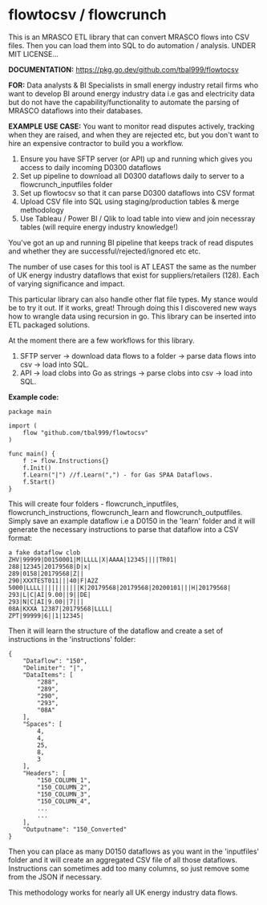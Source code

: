 # flowtocsv / flowcrunch
This is an MRASCO ETL library that can convert MRASCO flows into CSV files.
Then you can load them into SQL to do automation / analysis. UNDER MIT LICENSE...

<b>DOCUMENTATION:</b>
https://pkg.go.dev/github.com/tbal999/flowtocsv

<b>FOR:</b> Data analysts & BI Specialists in small energy industry retail firms who want to develop BI around energy industry data i.e gas and electricity data but do not have the capability/functionality to automate the parsing of MRASCO dataflows into their databases.

<b>EXAMPLE USE CASE:</b> You want to monitor read disputes actively, tracking when they are raised, and when they are rejected etc, but you don't want to hire an expensive contractor to build you a workflow. 
1) Ensure you have SFTP server (or API) up and running which gives you access to daily incoming D0300 dataflows
2) Set up pipeline to download all D0300 dataflows daily to server to a flowcrunch_inputfiles folder
3) Set up flowtocsv so that it can parse D0300 dataflows into CSV format
4) Upload CSV file into SQL using staging/production tables & merge methodology
5) Use Tableau / Power BI / Qlik to load table into view and join necessray tables (will require energy industry knowledge!)

You've got an up and running BI pipeline that keeps track of read disputes and whether they are successful/rejected/ignored etc etc.

The number of use cases for this tool is AT LEAST the same as the number of UK energy industry dataflows that exist for suppliers/retailers (128). Each of varying significance and impact.

This particular library can also handle other flat file types. My stance would be to try it out. If it works, great!
Through doing this I discovered new ways how to wrangle data using recursion in go. This library can be inserted into ETL packaged solutions.

At the moment there are a few workflows for this library.

1) SFTP server -> download data flows to a folder -> parse data flows into csv -> load into SQL.
2) API -> load clobs into Go as strings -> parse clobs into csv -> load into SQL.

<b>Example code:</b>
```
package main

import (
	flow "github.com/tbal999/flowtocsv"
)

func main() {
	f := flow.Instructions{}
	f.Init()
	f.Learn("|") //f.Learn(",") - for Gas SPAA Dataflows.
	f.Start()
}
```
This will create four folders - flowcrunch_inputfiles, flowcrunch_instructions, flowcrunch_learn and flowcrunch_outputfiles.
Simply save an example dataflow i.e a D0150 in the 'learn' folder and it will generate the necessary instructions to parse that dataflow into a CSV format:
```
a fake dataflow clob
ZHV|99999|D0150001|M|LLLL|X|AAAA|12345||||TR01|
288|12345|20179568|D|x|
289|0158|20179568|Z||
290|XXXTEST011|||40|F|A2Z 5000|LLLL|||||||||||K|20179568|20179568|20200101|||H|20179568|
293|L|C|AI|9.00||9||DE|
293|N|C|AI|9.00||7|||
08A|KXXA 12387|20179568|LLLL|
ZPT|99999|6||1|12345|
```
Then it will learn the structure of the dataflow and create a set of instructions in the 'instructions' folder:

```
{
	"Dataflow": "150",
	"Delimiter": "|",
	"DataItems": [
		"288",
		"289",
		"290",
		"293",
		"08A"
	],
	"Spaces": [
		4,
		4,
		25,
		8,
		3
	],
	"Headers": [
		"150_COLUMN_1",
		"150_COLUMN_2",
		"150_COLUMN_3",
		"150_COLUMN_4",
		...
		...
	],
	"Outputname": "150_Converted"
}
```
Then you can place as many D0150 dataflows as you want in the 'inputfiles' folder and it will create an aggregated CSV file of all those dataflows.
Instructions can sometimes add too many columns, so just remove some from the JSON if necessary.

This methodology works for nearly all UK energy industry data flows.


